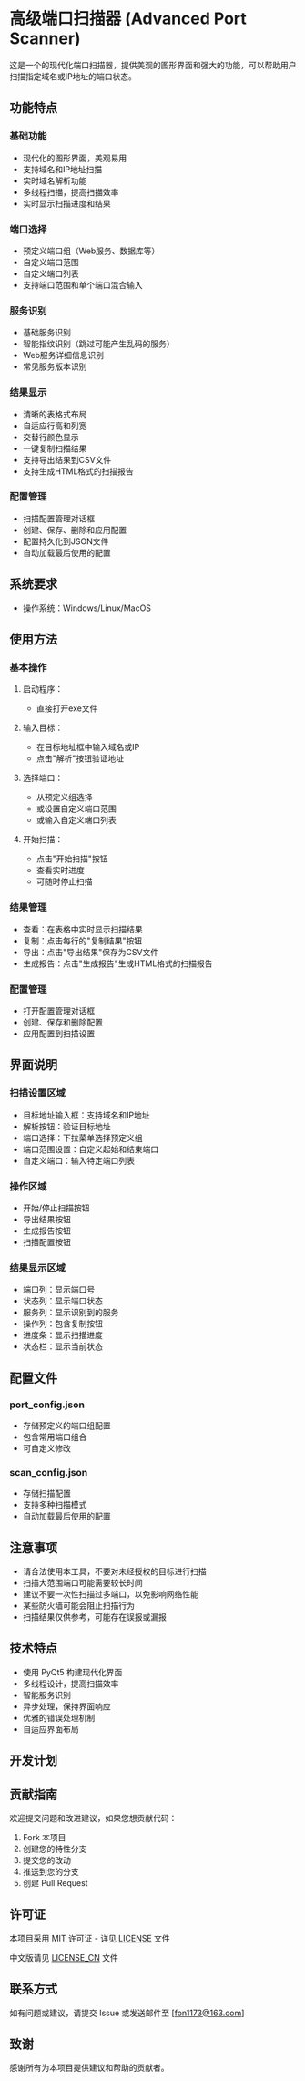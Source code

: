 # 高级端口扫描器 (Advanced Port Scanner)

这是一个的现代化端口扫描器，提供美观的图形界面和强大的功能，可以帮助用户扫描指定域名或IP地址的端口状态。

## 功能特点

### 基础功能
- 现代化的图形界面，美观易用
- 支持域名和IP地址扫描
- 实时域名解析功能
- 多线程扫描，提高扫描效率
- 实时显示扫描进度和结果

### 端口选择
- 预定义端口组（Web服务、数据库等）
- 自定义端口范围
- 自定义端口列表
- 支持端口范围和单个端口混合输入

### 服务识别
- 基础服务识别
- 智能指纹识别（跳过可能产生乱码的服务）
- Web服务详细信息识别
- 常见服务版本识别

### 结果显示
- 清晰的表格式布局
- 自适应行高和列宽
- 交替行颜色显示
- 一键复制扫描结果
- 支持导出结果到CSV文件
- 支持生成HTML格式的扫描报告

### 配置管理
- 扫描配置管理对话框
- 创建、保存、删除和应用配置
- 配置持久化到JSON文件
- 自动加载最后使用的配置

## 系统要求
- 操作系统：Windows/Linux/MacOS

## 使用方法

### 基本操作
1. 启动程序：
   - 直接打开exe文件

2. 输入目标：
   - 在目标地址框中输入域名或IP
   - 点击"解析"按钮验证地址

3. 选择端口：
   - 从预定义组选择
   - 或设置自定义端口范围
   - 或输入自定义端口列表

4. 开始扫描：
   - 点击"开始扫描"按钮
   - 查看实时进度
   - 可随时停止扫描

### 结果管理
- 查看：在表格中实时显示扫描结果
- 复制：点击每行的"复制结果"按钮
- 导出：点击"导出结果"保存为CSV文件
- 生成报告：点击"生成报告"生成HTML格式的扫描报告

### 配置管理
- 打开配置管理对话框
- 创建、保存和删除配置
- 应用配置到扫描设置

## 界面说明

### 扫描设置区域
- 目标地址输入框：支持域名和IP地址
- 解析按钮：验证目标地址
- 端口选择：下拉菜单选择预定义组
- 端口范围设置：自定义起始和结束端口
- 自定义端口：输入特定端口列表

### 操作区域
- 开始/停止扫描按钮
- 导出结果按钮
- 生成报告按钮
- 扫描配置按钮

### 结果显示区域
- 端口列：显示端口号
- 状态列：显示端口状态
- 服务列：显示识别到的服务
- 操作列：包含复制按钮
- 进度条：显示扫描进度
- 状态栏：显示当前状态

## 配置文件

### port_config.json
- 存储预定义的端口组配置
- 包含常用端口组合
- 可自定义修改

### scan_config.json
- 存储扫描配置
- 支持多种扫描模式
- 自动加载最后使用的配置

## 注意事项

- 请合法使用本工具，不要对未经授权的目标进行扫描
- 扫描大范围端口可能需要较长时间
- 建议不要一次性扫描过多端口，以免影响网络性能
- 某些防火墙可能会阻止扫描行为
- 扫描结果仅供参考，可能存在误报或漏报

## 技术特点

- 使用 PyQt5 构建现代化界面
- 多线程设计，提高扫描效率
- 智能服务识别
- 异步处理，保持界面响应
- 优雅的错误处理机制
- 自适应界面布局

## 开发计划


## 贡献指南

欢迎提交问题和改进建议，如果您想贡献代码：
1. Fork 本项目
2. 创建您的特性分支
3. 提交您的改动
4. 推送到您的分支
5. 创建 Pull Request

## 许可证

本项目采用 MIT 许可证 - 详见 [LICENSE](LICENSE) 文件

中文版请见 [LICENSE_CN](LICENSE_CN) 文件

## 联系方式

如有问题或建议，请提交 Issue 或发送邮件至 [fon1173@163.com]

## 致谢

感谢所有为本项目提供建议和帮助的贡献者。
